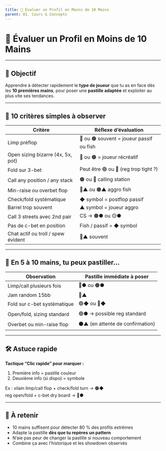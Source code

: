 ```yaml
---
title: 👀 Évaluer un Profil en Moins de 10 Mains
parent: 01. Cours & Concepts
---
```


# 👀 Évaluer un Profil en Moins de 10 Mains

---

## 🎯 Objectif

Apprendre à détecter rapidement le **type de joueur** que tu as en face dès les **10 premières mains**, pour poser une **pastille adaptée** et exploiter au plus vite ses tendances.

---

## 📌 10 critères simples à observer

| Critère                              | Réflexe d’évaluation                         |
|--------------------------------------|----------------------------------------------|
| Limp préflop                         | 🔴 ou 🟠 souvent = joueur passif ou fish      |
| Open sizing bizarre (4x, 5x, pot)    | 🔴 ou 🟠 = joueur récréatif                   |
| Fold sur 3-bet                       | Peut être 🟢 ou 🔵 (reg trop tight ?)         |
| Call any position / any stack       | 🟠 ou 🔴 calling station                      |
| Min-raise ou overbet flop            | 🔴▲ ou 🟠▲ aggro fish                         |
| Check/fold systématique              | ◆ symbol = postflop passif                   |
| Barrel trop souvent                  | ▲ symbol = joueur aggro                      |
| Call 3 streets avec 2nd pair         | CS → 🟠● ou 🟡●                                |
| Pas de c-bet en position             | Fish / passif = ◆ symbol                     |
| Chat actif ou troll / spew évident  | 🔴▲ souvent                                   |

---

## 🧠 En 5 à 10 mains, tu peux pastiller…

| Observation                          | Pastille immédiate à poser                   |
|--------------------------------------|----------------------------------------------|
| Limp/call plusieurs fois             | 🔴● ou 🟠●                                     |
| Jam random 15bb                      | 🔴▲                                           |
| Fold sur c-bet systématique          | 🟢◆ ou 🔵◆                                     |
| Open/fold, sizing standard           | 🟢● → possible reg standard                   |
| Overbet ou min-raise flop            | ⚫▲ (en attente de confirmation)              |

---

## 🛠️ Astuce rapide

**Tactique “Clic rapide” pour marquer :**
1. Première info = pastille couleur
2. Deuxième info (si dispo) = symbole

Ex : vilain limp/call flop + check/fold turn → 🟠◆  
     reg open/fold + c-bet dry board → 🔵●

---

## 🧠 À retenir

- 10 mains suffisent pour détecter 80 % des profils extrêmes
- Adapte la pastille **dès que tu repères un pattern**
- N’aie pas peur de changer la pastille si nouveau comportement
- Combine ça avec l’historique et les showdown observés
